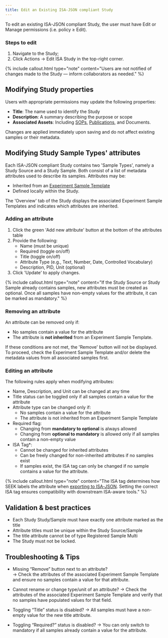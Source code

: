 ```yaml
---
title: Edit an Existing ISA-JSON compliant Study
---
```



To edit an existing ISA-JSON compliant Study, the user must have Edit or Manage permissions (i.e. policy ≥ Edit).

### Steps to edit

1. Navigate to the Study;
2. Click Actions → Edit ISA Study in the top-right corner.

{% include callout.html type="note" content="Users are not notified of changes made to the Study — inform collaborators as needed." %}

## Modifying Study properties

Users with appropriate permissions may update the following properties:

- **Title**: The name used to identify the Study
- **Description**: A summary describing the purpose or scope
- **Associated Assets**: Including [SOPs](sops), [Publications](publications), and Documents.

Changes are applied immediately upon saving and do not affect existing samples or their metadata.

## Modifying Study Sample Types' attributes

Each ISA-JSON compliant Study contains two 'Sample Types', namely a Study Source and a Study Sample. Both consist of a list of metadata attributes used to describe its samples. Attributes may be:

- Inherited from an [Experiment Sample Template](isajson-templates)
- Defined locally within the Study.

The 'Overview' tab of the Study displays the associated Experiment Sample Templates and indicates which attributes are inherited.

### Adding an attribute
1. Click the green 'Add new attribute' button at the bottom of the attributes table
2. Provide the following:
   - Name (must be unique)
   - Required (toggle on/off)
   - Title (toggle on/off)
   - Attribute Type (e.g., Text, Number, Date, Controlled Vocabulary)
   - Description, PID, Unit (optional)
3. Click 'Update' to apply changes.

{% include callout.html type="note" content="If the Study Source or Study Sample already contains samples, new attributes must be created as optional. Once all samples have non-empty values for the attribute, it can be marked as mandatory." %}

### Removing an attribute

An attribute can be removed only if:

- No samples contain a value for the attribute
- The attribute is **not inherited** from an Experiment Sample Template.

If these conditions are not met, the 'Remove' button will not be displayed. To proceed, check the Experiment Sample Template and/or delete the metadata values from all associated samples first.

### Editing an attribute

The following rules apply when modifying attributes:

- Name, Description, and Unit can be changed at any time
- Title status can be toggled only if all samples contain a value for the attribute
- Attribute type can be changed only if:
  - No samples contain a value for the attribute
  - The attribute is not inherited from an Experiment Sample Template
- Required flag:
  - Changing from **mandatory to optional** is always allowed
  - Changing from **optional to mandatory** is allowed only if all samples contain a non-empty value
- ISA Tag*:
  - Cannot be changed for inherited attributes
  - Can be freely changed for non-inherited attributes if no samples exist
  - If samples exist, the ISA tag can only be changed if no sample contains a value for the attribute.

{% include callout.html type="note" content="The ISA tag determines how SEEK labels the attribute when [exporting to ISA‑JSON](exporting-experiments-as-isajson). Setting the correct ISA tag ensures compatibility with downstream ISA-aware tools." %}

## Validation & best practices

- Each Study Study/Sample must have exactly one attribute marked as the title
- Attribute titles must be unique within the Study Source/Sample
- The title attribute cannot be of type Registered Sample Multi
- The Study must not be locked.

## Troubleshooting & Tips

- Missing “Remove” button next to an attribute?  
  → Check the attributes of the associated Experiment Sample Template and ensure no samples contain a value for that attribute.

- Cannot rename or change type/unit of an attribute?
  → Check the attributes of the associated Experiment Sample Template and verify that no samples have populated values for that field.

- Toggling “Title” status is disabled?
  → All samples must have a non-empty value for the new title attribute.

- Toggling “Required?” status is disabled?
  → You can only switch to mandatory if all samples already contain a value for the attribute.
